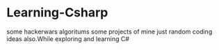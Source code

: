 # Learning-Csharp
some hackerwars algoritums some projects of mine just random coding ideas also.While exploring and learning C#
